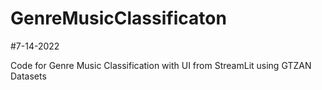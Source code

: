 # GenreMusicClassificaton

#7-14-2022

Code for Genre Music Classification with UI from StreamLit using GTZAN Datasets

